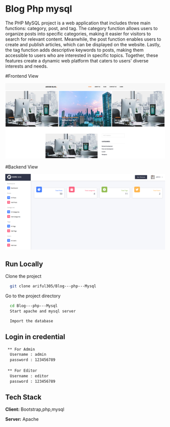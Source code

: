 
# Blog Php mysql
The PHP MySQL project is a web application that includes three main functions: category, post, and tag. The category function allows users to organize posts into specific categories, making it easier for visitors to search for relevant content. Meanwhile, the post function enables users to create and publish articles, which can be displayed on the website. Lastly, the tag function adds descriptive keywords to posts, making them accessible to users who are interested in specific topics. Together, these features create a dynamic web platform that caters to users' diverse interests and needs.

#Frontend View

![App Screenshot](assets/images/frontend.png)

#Backend View

![App Screenshot](assets/images/backend.png)

## Run Locally

Clone the project

```bash
  git clone ariful305/Blog---php---Mysql
```

Go to the project directory

```bash
  cd Blog---php---Mysql
  Start apache and mysql server
```

```bash
  Import the database
```

## Login in credential 
  


```bash
 ** For Admin
  Username : admin
  password : 123456789
  
 ** For Editor
  Username : editor
  password : 123456789

```



## Tech Stack

**Client:** Bootstrap,php,mysql

**Server:** Apache


 
